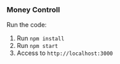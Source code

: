 ### Money Controll

Run the code:
1. Run `npm install`
2. Run `npm start`
3. Access to `http://localhost:3000`